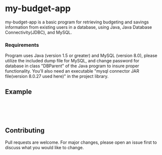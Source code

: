 # my-budget-app

my-budget-app is a basic program for retrieving budgeting and savings information from existing users in a database, using Java, Java Database Connectivity(JDBC), and MySQL.

### Requirements

Program uses Java (version 1.5 or greater) and MySQL (version 8.0), please utilize the included dump file for MySQL, and change password for database in class "DBParent" of the Java program to insure proper functionality.  You'll also need an executable "mysql connector JAR file(version 8.0.27 used here)" in the project library.


## Example

```java






```

## Contributing
Pull requests are welcome. For major changes, please open an issue first to discuss what you would like to change.

